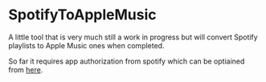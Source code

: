 # SpotifyToAppleMusic
A little tool that is very much still a work in progress but will convert Spotify playlists to Apple Music ones when completed.

So far it requires app authorization from spotify which can be optiained from [here](https://developer.spotify.com/documentation/general/guides/authorization-guide/).
